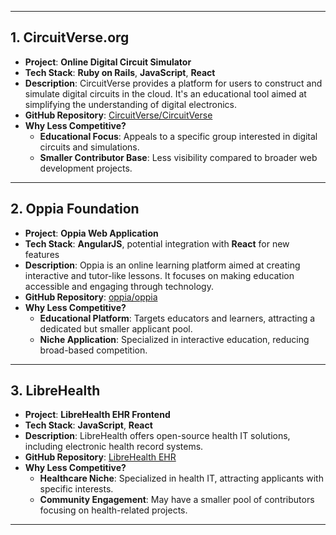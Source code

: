 

---

## 1. **CircuitVerse.org**

- **Project**: **Online Digital Circuit Simulator**
- **Tech Stack**: **Ruby on Rails**, **JavaScript**, **React**
- **Description**: CircuitVerse provides a platform for users to construct and simulate digital circuits in the cloud. It's an educational tool aimed at simplifying the understanding of digital electronics.
- **GitHub Repository**: [CircuitVerse/CircuitVerse](https://github.com/CircuitVerse/CircuitVerse)
- **Why Less Competitive?**
  - **Educational Focus**: Appeals to a specific group interested in digital circuits and simulations.
  - **Smaller Contributor Base**: Less visibility compared to broader web development projects.

---

## 2. **Oppia Foundation**

- **Project**: **Oppia Web Application**
- **Tech Stack**: **AngularJS**, potential integration with **React** for new features
- **Description**: Oppia is an online learning platform aimed at creating interactive and tutor-like lessons. It focuses on making education accessible and engaging through technology.
- **GitHub Repository**: [oppia/oppia](https://github.com/oppia/oppia)
- **Why Less Competitive?**
  - **Educational Platform**: Targets educators and learners, attracting a dedicated but smaller applicant pool.
  - **Niche Application**: Specialized in interactive education, reducing broad-based competition.

---

## 3. **LibreHealth**

- **Project**: **LibreHealth EHR Frontend**
- **Tech Stack**: **JavaScript**, **React**
- **Description**: LibreHealth offers open-source health IT solutions, including electronic health record systems.
- **GitHub Repository**: [LibreHealth EHR](https://github.com/LibreHealthIO/lh-ehr)
- **Why Less Competitive?**
  - **Healthcare Niche**: Specialized in health IT, attracting applicants with specific interests.
  - **Community Engagement**: May have a smaller pool of contributors focusing on health-related projects.

---
